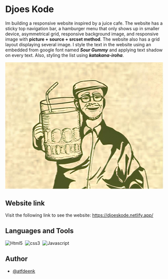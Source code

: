 # Djoes Kode

Im building a responsive website inspired by a juice cafe.
The website has a sticky top navigation bar, a hamburger menu that only shows up in smaller device, asymmetrical grid, responsive background image, and responsive image with **picture + source + srcset method**. The website also has a grid layout displaying several image. I style the text in the website using an embedded from google font named **_Sour Gummy_** and applying text shadow on every text. Also, styling the list using **_katakana-iroha_**.

![bmw](/assets/logo/djoes%20kode%20logo.png 'djoes kode')

## Website link

Visit the following link to see the website: https://djoeskode.netlify.app/

## Languages and Tools

<div>
    <img src="https://cdn.jsdelivr.net/npm/devicon-2.2@2.2.0/icons/html5/html5-original.svg" title="Html5" alt="Html5" width="40" height="40"/>&nbsp;
    <img src="https://cdn.jsdelivr.net/npm/devicon-2.2@2.2.0/icons/css3/css3-original.svg" title="css3" alt="css3" width="40" height="40"/>&nbsp;
     <img src="https://cdn.jsdelivr.net/gh/devicons/devicon/icons/javascript/javascript-original.svg" title="Javascript" alt="Javascript" width="40" height="40"/>&nbsp;
</div>

## Author

- [@atfdeenk](https://www.github.com/atfdeenk)
